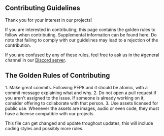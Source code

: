 <h2><b>Contributing Guidelines</b></h2>
Thank you for your interest in our projects!

If you are interested in contributing, this page contains the golden rules to follow when contributing. Supplemental information can be found here. Do note that failing to comply with our guidelines may lead to a rejection of the contribution.

If you are confused by any of these rules, feel free to ask us in the #general channel in our <a href="https://discord.gg/PYutufUkR7">Discord server</a>.

<h2><b>The Golden Rules of Contributing</b></h2>
1. Make great commits. Following PEP8 and it should be atomic, with a commit message explaining what and why.
2. Do not open a pull request if you aren't assigned to the issue. If someone is already working on it, consider offering to collaborate with that person.
3. Use assets licensed for public use. Whenever the assets are images, audio or even code, they must have a license compatible with our projects.

This file can get changed and update troughout updates, this will include coding styles and possibly more rules.
